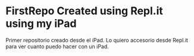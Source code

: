# FirstRepo Created using Repl.it using my iPad
Primer repositorio creado desde el iPad. Lo quiero accesorio desde Repl.it para ver cuanto puedo hacer con un iPad.
